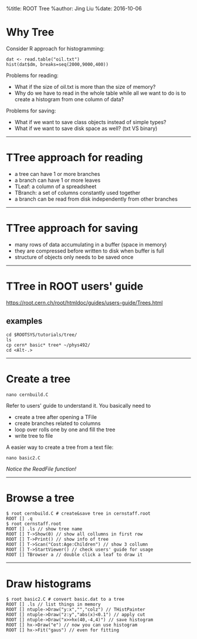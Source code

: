 %title: ROOT Tree
%author: Jing Liu
%date: 2016-10-06

# Why Tree

Consider R approach for histogramming:

    dat <- read.table("oil.txt")
    hist(dat$dm, breaks=seq(2000,9000,400))

Problems for reading:

- What if the size of oil.txt is more than the size of memory?
- Why do we have to read in the whole table while all we want to do 
  is to create a histogram from one column of data?

Problems for saving:

- What if we want to save class objects instead of simple types?
- What if we want to save disk space as well? (txt VS binary)

-----------------------------------------------------

# TTree approach for reading

- a tree can have 1 or more branches
- a branch can have 1 or more leaves
- TLeaf: a column of a spreadsheet
- TBranch: a set of columns constantly used together
- a branch can be read from disk independently from other branches

-----------------------------------------------------

# TTree approach for saving

- many rows of data accumulating in a buffer (space in memory)
- they are compressed before written to disk when buffer is full
- structure of objects only needs to be saved once

-----------------------------------------------------

# TTree in ROOT users' guide

https://root.cern.ch/root/htmldoc/guides/users-guide/Trees.html

## examples

    cd $ROOTSYS/tutorials/tree/
    ls
    cp cern* basic* tree* ~/phys492/
    cd <Alt-.>

-----------------------------------------------------

# Create a tree

    nano cernbuild.C

Refer to users' guide to understand it. You basically need to

- create a tree after opening a TFile 
- create branches related to columns
- loop over rolls one by one and fill the tree
- write tree to file

A easier way to create a tree from a text file:

    nano basic2.C

_Notice the ReadFile function!_

-----------------------------------------------------

# Browse a tree

    $ root cernbuild.C # create&save tree in cernstaff.root
    ROOT [] .q
    $ root cernstaff.root
    ROOT [] .ls // show tree name
    ROOT [] T->Show(0) // show all collumns in first row
    ROOT [] T->Print() // show info of tree
    ROOT [] T->Scan("Cost:Age:Children") // show 3 collumn
    ROOT [] T->StartViewer() // check users' guide for usage
    ROOT [] TBrowser a // double click a leaf to draw it

-----------------------------------------------------

# Draw histograms

    $ root basic2.C # convert basic.dat to a tree
    ROOT [] .ls // list things in memory
    ROOT [] ntuple->Draw("y:x","","colz") // THistPainter
    ROOT [] ntuple->Draw("z:y","abs(x)<0.1") // apply cut
    ROOT [] ntuple->Draw("x>>hx(40,-4,4)") // save histogram
    ROOT [] hx->Draw("e") // now you can use histogram
    ROOT [] hx->Fit("gaus") // even for fitting

